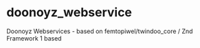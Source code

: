 # doonoyz_webservice
Doonoyz Webservices - based on femtopiwel/twindoo_core / Znd Framework 1 based
